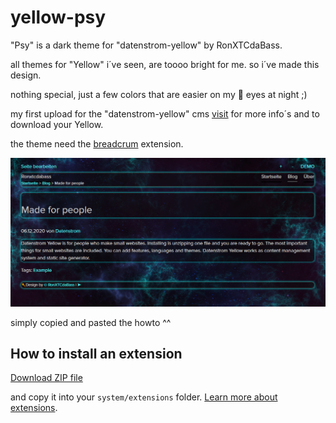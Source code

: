# yellow-psy
"Psy" is a dark theme for "datenstrom-yellow" by RonXTCdaBass.

all themes for "Yellow" i´ve seen, are toooo bright for me.
so i´ve made this design.

nothing special, just a few colors that are easier on my :eyes: eyes at night ;)


my first upload for the "datenstrom-yellow" cms
[visit](https://github.com/datenstrom/yellow) for more info´s and to download your Yellow. 

the theme need the [breadcrum](https://github.com/annaesvensson/yellow-breadcrumb) extension.

<p align="center"><img src="psy/psy-screenshot.png?raw=true" alt="Screenshot"></p>

simply copied and pasted the howto ^^

## How to install an extension

[Download ZIP file](https://github.com/RonXTCdaBass/yellow-psy/archive/main.zip) 

and copy it into your `system/extensions` folder. [Learn more about extensions](https://github.com/annaesvensson/yellow-update).
